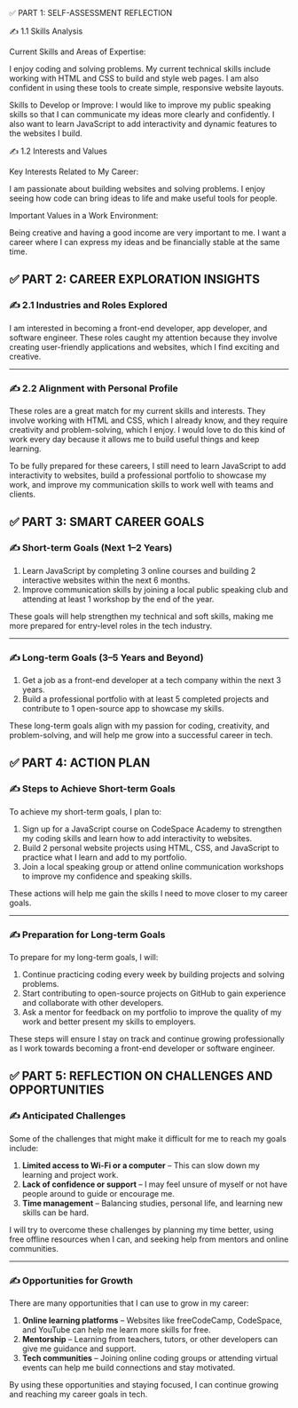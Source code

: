 ✅ PART 1: SELF-ASSESSMENT REFLECTION

✍️ 1.1 Skills Analysis

Current Skills and Areas of Expertise:

I enjoy coding and solving problems. My current technical skills include working with HTML and CSS to build and style web pages. I am also confident in using these tools to create simple, responsive website layouts.

Skills to Develop or Improve:
I would like to improve my public speaking skills so that I can communicate my ideas more clearly and confidently. I also want to learn JavaScript to add interactivity and dynamic features to the websites I build.

✍️ 1.2 Interests and Values


Key Interests Related to My Career:


I am passionate about building websites and solving problems. I enjoy seeing how code can bring ideas to life and make useful tools for people.

Important Values in a Work Environment:


Being creative and having a good income are very important to me. I want a career where I can express my ideas and be financially stable at the same time.

## ✅ PART 2: CAREER EXPLORATION INSIGHTS

### ✍️ 2.1 Industries and Roles Explored

I am interested in becoming a front-end developer, app developer, and software engineer. These roles caught my attention because they involve creating user-friendly applications and websites, which I find exciting and creative.

---

### ✍️ 2.2 Alignment with Personal Profile

These roles are a great match for my current skills and interests. They involve working with HTML and CSS, which I already know, and they require creativity and problem-solving, which I enjoy. I would love to do this kind of work every day because it allows me to build useful things and keep learning.

To be fully prepared for these careers, I still need to learn JavaScript to add interactivity to websites, build a professional portfolio to showcase my work, and improve my communication skills to work well with teams and clients.


## ✅ PART 3: SMART CAREER GOALS

### ✍️ Short-term Goals (Next 1–2 Years)

1. Learn JavaScript by completing 3 online courses and building 2 interactive websites within the next 6 months.
2. Improve communication skills by joining a local public speaking club and attending at least 1 workshop by the end of the year.

These goals will help strengthen my technical and soft skills, making me more prepared for entry-level roles in the tech industry.

---

### ✍️ Long-term Goals (3–5 Years and Beyond)

1. Get a job as a front-end developer at a tech company within the next 3 years.
2. Build a professional portfolio with at least 5 completed projects and contribute to 1 open-source app to showcase my skills.

These long-term goals align with my passion for coding, creativity, and problem-solving, and will help me grow into a successful career in tech.


## ✅ PART 4: ACTION PLAN

### ✍️ Steps to Achieve Short-term Goals

To achieve my short-term goals, I plan to:

1. Sign up for a JavaScript course on CodeSpace Academy to strengthen my coding skills and learn how to add interactivity to websites.
2. Build 2 personal website projects using HTML, CSS, and JavaScript to practice what I learn and add to my portfolio.
3. Join a local speaking group or attend online communication workshops to improve my confidence and speaking skills.

These actions will help me gain the skills I need to move closer to my career goals.

---

### ✍️ Preparation for Long-term Goals

To prepare for my long-term goals, I will:

1. Continue practicing coding every week by building projects and solving problems.
2. Start contributing to open-source projects on GitHub to gain experience and collaborate with other developers.
3. Ask a mentor for feedback on my portfolio to improve the quality of my work and better present my skills to employers.

These steps will ensure I stay on track and continue growing professionally as I work towards becoming a front-end developer or software engineer.

 
## ✅ PART 5: REFLECTION ON CHALLENGES AND OPPORTUNITIES

### ✍️ Anticipated Challenges

Some of the challenges that might make it difficult for me to reach my goals include:

1. **Limited access to Wi-Fi or a computer** – This can slow down my learning and project work.
2. **Lack of confidence or support** – I may feel unsure of myself or not have people around to guide or encourage me.
3. **Time management** – Balancing studies, personal life, and learning new skills can be hard.

I will try to overcome these challenges by planning my time better, using free offline resources when I can, and seeking help from mentors and online communities.

---

### ✍️ Opportunities for Growth

There are many opportunities that I can use to grow in my career:

1. **Online learning platforms** – Websites like freeCodeCamp, CodeSpace, and YouTube can help me learn more skills for free.
2. **Mentorship** – Learning from teachers, tutors, or other developers can give me guidance and support.
3. **Tech communities** – Joining online coding groups or attending virtual events can help me build connections and stay motivated.

By using these opportunities and staying focused, I can continue growing and reaching my career goals in tech.

